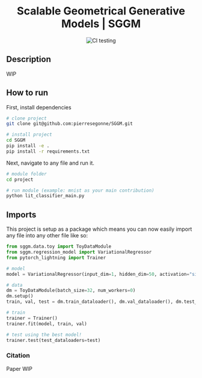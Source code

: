 <div align="center">    
 
# Scalable Geometrical Generative Models | SGGM

<!-- [![Paper](http://img.shields.io/badge/paper-arxiv.1001.2234-B31B1B.svg)](https://www.nature.com/articles/nature14539)
[![Conference](http://img.shields.io/badge/NeurIPS-2019-4b44ce.svg)](https://papers.nips.cc/book/advances-in-neural-information-processing-systems-31-2018)
[![Conference](http://img.shields.io/badge/ICLR-2019-4b44ce.svg)](https://papers.nips.cc/book/advances-in-neural-information-processing-systems-31-2018)
[![Conference](http://img.shields.io/badge/AnyConference-year-4b44ce.svg)](https://papers.nips.cc/book/advances-in-neural-information-processing-systems-31-2018)   -->
<!--
ARXIV   
[![Paper](http://img.shields.io/badge/arxiv-math.co:1480.1111-B31B1B.svg)](https://www.nature.com/articles/nature14539)
-->
![CI testing](https://github.com/pierresegonne/SGGM/workflows/CI%20testing/badge.svg?branch=master&event=push)


<!--  
Conference   
-->   
</div>
 
## Description   


WIP
## How to run   
First, install dependencies   
```bash
# clone project   
git clone git@github.com:pierresegonne/SGGM.git

# install project   
cd SGGM
pip install -e .   
pip install -r requirements.txt
 ```   
 Next, navigate to any file and run it.   
 ```bash
# module folder
cd project

# run module (example: mnist as your main contribution)   
python lit_classifier_main.py    
```

## Imports
This project is setup as a package which means you can now easily import any file into any other file like so:
```python
from sggm.data.toy import ToyDataModule
from sggm.regression_model import VariationalRegressor
from pytorch_lightning import Trainer

# model
model = VariationalRegressor(input_dim=1, hidden_dim=50, activation="sigmoid")

# data
dm = ToyDataModule(batch_size=32, num_workers=0)
dm.setup()
train, val, test = dm.train_dataloader(), dm.val_dataloader(), dm.test_dataloader()

# train
trainer = Trainer()
trainer.fit(model, train, val)

# test using the best model!
trainer.test(test_dataloaders=test)
```

### Citation   


Paper WIP
<!-- 
```
@article{YourName,
  title={Your Title},
  author={Your team},
  journal={Location},
  year={Year}
}
```    -->
